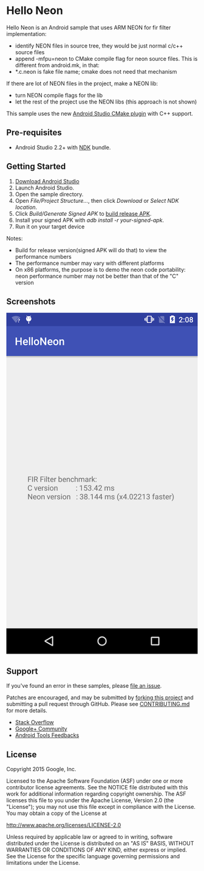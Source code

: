 Hello Neon
==========
Hello Neon is an Android sample that uses ARM NEON for fir filter implementation:
- identify NEON files in source tree, they would be just normal c/c++ source files
- append -mfpu=neon to CMake compile flag for neon source files.
This is different from android.mk, in that:
- *.c.neon is fake file name; cmake does not need that mechanism


If there are lot of NEON files in the project, make a NEON lib:
- turn NEON compile flags for the lib
- let the rest of the project use the NEON libs
(this approach is not shown)


This sample uses the new [Android Studio CMake plugin](http://tools.android.com/tech-docs/external-c-builds) with C++ support.


Pre-requisites
--------------
- Android Studio 2.2+ with [NDK](https://developer.android.com/ndk/) bundle.

Getting Started
---------------
1. [Download Android Studio](http://developer.android.com/sdk/index.html)
1. Launch Android Studio.
1. Open the sample directory.
1. Open *File/Project Structure...*, then click *Download* or *Select NDK location*.
1. Click *Build/Generate Signed APK* to [build release APK](https://developer.android.com/studio/publish/app-signing.html#sign-apk).
1. Install your signed APK with *adb install -r your-signed-apk*.
1. Run it on your target device

Notes:
- Build for release version(signed APK will do that) to view the performance numbers
- The performance number may vary with different platforms
- On x86 platforms, the purpose is to demo the neon code portability: neon performance number may not be better than that of the "C" version

Screenshots
-----------
![screenshot](screenshot.png)

Support
-------
If you've found an error in these samples, please [file an issue](https://github.com/googlesamples/android-ndk/issues/new).

Patches are encouraged, and may be submitted by [forking this project](https://github.com/googlesamples/android-ndk/fork) and
submitting a pull request through GitHub. Please see [CONTRIBUTING.md](../CONTRIBUTING.md) for more details.

- [Stack Overflow](http://stackoverflow.com/questions/tagged/android-ndk)
- [Google+ Community](https://plus.google.com/communities/105153134372062985968)
- [Android Tools Feedbacks](http://tools.android.com/feedback)

License
-------
Copyright 2015 Google, Inc.

Licensed to the Apache Software Foundation (ASF) under one or more contributor
license agreements.  See the NOTICE file distributed with this work for
additional information regarding copyright ownership.  The ASF licenses this
file to you under the Apache License, Version 2.0 (the "License"); you may not
use this file except in compliance with the License.  You may obtain a copy of
the License at

  http://www.apache.org/licenses/LICENSE-2.0

Unless required by applicable law or agreed to in writing, software
distributed under the License is distributed on an "AS IS" BASIS, WITHOUT
WARRANTIES OR CONDITIONS OF ANY KIND, either express or implied.  See the
License for the specific language governing permissions and limitations under
the License.
